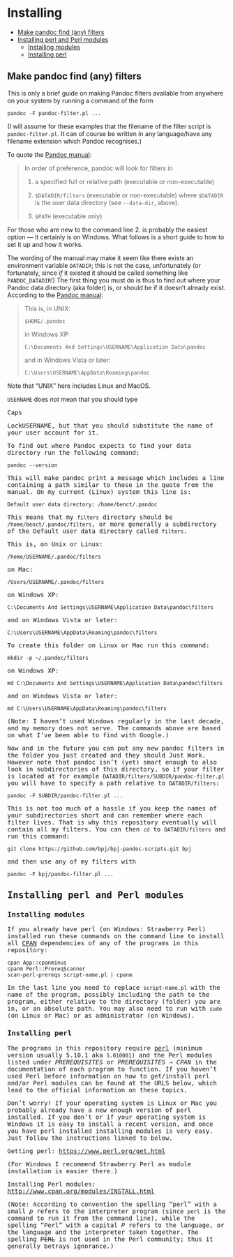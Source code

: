# Installing

-   [Make pandoc find (any) filters][]
-   [Installing perl and Perl modules][]
    -   [Installing modules][]
    -   [Installing perl][]

  [Installing]: #installing
  [Make pandoc find (any) filters]: #make-pandoc-find-any-filters
  [Installing perl and Perl modules]: #installing-perl-and-perl-modules
  [Installing modules]: #installing-modules
  [Installing perl]: #installing-perl

## Make pandoc find (any) filters

This is only a brief guide on making Pandoc filters available from
anywhere on your system by running a command of the form

    pandoc -F pandoc-filter.pl ...

(I will assume for these examples that the filename of the filter script
is `pandoc-filter.pl`. It can of course be written in any language/have
any filename extension which Pandoc recognises.)

To quote the [Pandoc manual][]:

  [Pandoc manual]: https://github.com/jgm/pandoc/blob/ecfb5a08381dcfd3eb1c586ceb6cbc3aea96a7d5/MANUAL.txt#L475

> In order of preference, pandoc will look for filters in
>
> 1.  a specified full or relative path (executable or non-executable)
>
> 2.  `$DATADIR/filters` (executable or non-executable) where `$DATADIR`
>     is the user data directory (see `--data-dir`, above).
>
> 3.  `$PATH` (executable only)
>
For those who are new to the command line 2. is probably the easiest
option — it certainly is on Windows. What follows is a short guide to
how to set it up and how it works.

The wording of the manual may make it seem like there exists an
environment variable `DATADIR`; this is not the case, unfortunately (or
fortunately, since *if* it existed it should be called something like
`PANDOC_DATADIR`!) The first thing you must do is thus to find out where
your Pandoc data directory (aka folder) is, or should be if it doesn’t
already exist. According to the [Pandoc manual][1]:

  [1]: https://github.com/jgm/pandoc/blob/ecfb5a08381dcfd3eb1c586ceb6cbc3aea96a7d5/MANUAL.txt#L347

> This is, in UNIX:
>
>     $HOME/.pandoc
>
> in Windows XP:
>
>     C:\Documents And Settings\USERNAME\Application Data\pandoc
>
> and in Windows Vista or later:
>
>     C:\Users\USERNAME\AppData\Roaming\pandoc

Note that “UNIX” here includes Linux and MacOS.

`USERNAME` does *not* mean that you should type
<!-- Caps Lock USERNAME --> <kbd>Caps
Lock</kbd><kbd>U</kbd><kbd>S</kbd><kbd>E</kbd><kbd>R</kbd><kbd>N</kbd><kbd>A</kbd><kbd>M</kbd><kbd>E</kbd>,
but that you should substitute the name of your user account for it.

To find out where Pandoc expects to find your data directory run the
following command:

    pandoc --version

This will make pandoc print a message which includes a line containing a
path similar to those in the quote from the manual. On my current
(Linux) system this line is:

    Default user data directory: /home/benct/.pandoc

This means that my `filters` directory should be
`/home/benct/.pandoc/filters`, or more generally a subdirectory of the
Default user data directory called `filters`.

This is, on Unix or Linux:

    /home/USERNAME/.pandoc/filters

on Mac:

    /Users/USERNAME/.pandoc/filters

on Windows XP:

    C:\Documents And Settings\USERNAME\Application Data\pandoc\filters

and on Windows Vista or later:

    C:\Users\USERNAME\AppData\Roaming\pandoc\filters

To create this folder on Linux or Mac run this command:

    mkdir -p ~/.pandoc/filters

on Windows XP:

    md C:\Documents And Settings\USERNAME\Application Data\pandoc\filters

and on Windows Vista or later:

    md C:\Users\USERNAME\AppData\Roaming\pandoc\filters

(Note: I haven’t used Windows regularly in the last decade, and my
memory does not serve. The commands above are based on what I’ve been
able to find with Google.)

Now and in the future you can put any new pandoc filters in the folder
you just created and they should Just Work. However note that pandoc
isn’t (yet) smart enough to also look in subdirectories of this
directory, so if your filter is located at for example
`DATADIR/filters/SUBDIR/pandoc-filter.pl` you will have to specify a
path relative to `DATADIR/filters`:

    pandoc -F SUBDIR/pandoc-filter.pl ...

This is not too much of a hassle if you keep the names of your
subdirectories short and can remember where each filter lives. That is
why this repository eventually will contain all my filters. You can then
`cd` to `DATADIR/filters` and run this command:

    git clone https://github.com/bpj/bpj-pandoc-scripts.git bpj

and then use any of my filters with

    pandoc -F bpj/pandoc-filter.pl ...

## Installing perl and Perl modules

### Installing modules

If you already have perl (on Windows: Strawberry Perl) installed run
these commands on the command line to install all [CPAN][] dependencies
of any of the programs in this repository:

  [CPAN]: http://www.cpan.org/misc/cpan-faq.html#What_is_CPAN

    cpan App::cpanminus
    cpanm Perl::PrereqScanner
    scan-perl-prereqs script-name.pl | cpanm

In the last line you need to replace `script-name.pl` with the name of
the program, possibly including the path to the program, either relative
to the directory (folder) you are in, or an absolute path. You may also
need to run with `sudo` (on Linux or Mac) or as administrator (on
Windows).

### Installing perl

The programs in this repository require [perl][] (minimum version usually
5.10.1 aka `5.010001`) and the Perl modules listed under *PREREQUISITES*
or *PREREQUISITES → CPAN* in the documentation of each program to
function. If you haven’t used Perl before information on how to
get/install perl and/or Perl modules can be found at the URLS below,
which lead to the official information on these topics.

  [perl]: https://www.perl.org/about.html "Official info on Perl"

Don’t worry! If your operating system is Linux or Mac you probably
already have a new enough version of perl installed. If you don’t or if
your operating system is Windows it is easy to install a recent version,
and once you have perl installed installing modules is very easy. Just
follow the instructions linked to below.

Getting perl: <https://www.perl.org/get.html>

(For Windows I recommend Strawberry Perl as module installation is
easier there.)

Installing Perl modules: <http://www.cpan.org/modules/INSTALL.html>

(Note: According to convention the spelling “perl” with a small *p*
refers to the interpreter program (since `perl` is the command to run it
from the command line), while the spelling “Perl” with a capital *P*
refers to the language, or the language and the interpreter taken
together. The spelling ~~PERL~~ is not used in the Perl community; thus
it generally betrays ignorance.)

